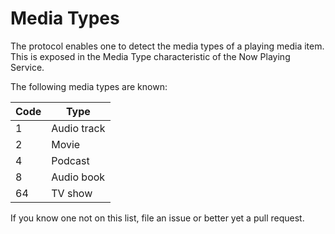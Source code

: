 # Media Types

The protocol enables one to detect the media types of a playing media item. This is exposed in the Media Type characteristic of the Now Playing Service.

The following media types are known:

| Code | Type |
|------|------|
| 1 | Audio track |
| 2 | Movie |
| 4 | Podcast |
| 8 | Audio book |
| 64 | TV show |


If you know one not on this list, file an issue or better yet a pull request. 